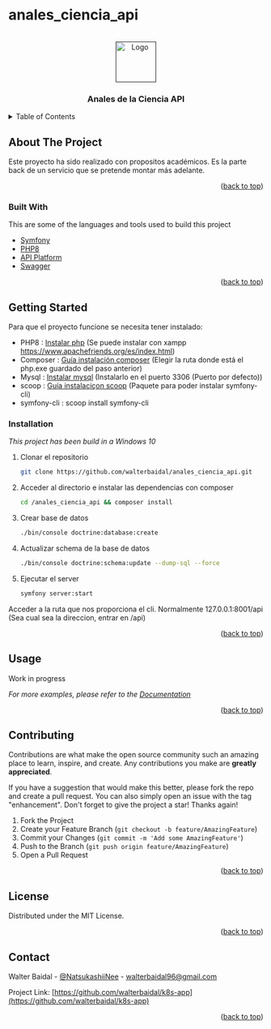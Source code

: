 # anales_ciencia_api

<div id="top"></div>

<!-- PROJECT LOGO -->
<br />
<div align="center">
  <a href="">
    <img src="https://key0.cc/images/preview/27177_e37c477ada017fd7cc4ecc3ac315a21a.png" alt="Logo" width="80" height="80">
  </a>

  <h3 align="center">Anales de la Ciencia API</h3>
</div>



<!-- TABLE OF CONTENTS -->
<details>
  <summary>Table of Contents</summary>
  <ol>
    <li>
      <a href="#about-the-project">About The Project</a>
      <ul>
        <li><a href="#built-with">Built With</a></li>
      </ul>
    </li>
    <li>
      <a href="#getting-started">Getting Started</a>
      <ul>
        <li><a href="#installation">Installation</a></li>
      </ul>
    </li>
    <li><a href="#usage">Usage</a></li>
    <li><a href="#contributing">Contributing</a></li>
    <li><a href="#license">License</a></li>
    <li><a href="#contact">Contact</a></li>
  </ol>
</details>



<!-- ABOUT THE PROJECT -->
## About The Project

Este proyecto ha sido realizado con propositos académicos.
Es la parte back de un servicio que se pretende montar más adelante.

<p align="right">(<a href="#top">back to top</a>)</p>



### Built With

This are some of the languages and tools used to build this project

* [Symfony](https://symfony.com/)
* [PHP8](https://www.php.net/releases/8.0/es.php)
* [API Platform](https://api-platform.com/)
* [Swagger](https://swagger.io/)

<p align="right">(<a href="#top">back to top</a>)</p>



<!-- GETTING STARTED -->
## Getting Started

Para que el proyecto funcione se necesita tener instalado:

* PHP8        : [Instalar php](https://www.php.net/downloads) (Se puede instalar con xampp https://www.apachefriends.org/es/index.html)
* Composer    : [Guía instalación composer](https://www.geeksforgeeks.org/how-to-install-php-composer-on-windows/) (Elegir la ruta donde está el php.exe guardado del paso anterior)
* Mysql       : [Instalar mysql](https://dev.mysql.com/downloads/) (Instalarlo en el puerto 3306 (Puerto por defecto))
* scoop       : [Guía instalaciçon scoop](https://tecnonucleous.com/2021/05/23/como-instalar-scoop-en-windows/) (Paquete para poder instalar symfony-cli)
* symfony-cli : scoop install symfony-cli




### Installation

_This project has been build in a Windows 10_

1. Clonar el repositorio
   ```sh
   git clone https://github.com/walterbaidal/anales_ciencia_api.git
   ```

2. Acceder al directorio e instalar las dependencias con composer
   ```sh
   cd /anales_ciencia_api && composer install
    ```
 
3. Crear base de datos
   ```sh
   ./bin/console doctrine:database:create
   ``` 
   
4. Actualizar schema de la base de datos
   ```sh
   ./bin/console doctrine:schema:update --dump-sql --force
   ``` 

5. Ejecutar el server
   ```sh
   symfony server:start
   ``` 
   
Acceder a la ruta que nos proporciona el cli. Normalmente 127.0.0.1:8001/api (Sea cual sea la direccion, entrar en /api)


<p align="right">(<a href="#top">back to top</a>)</p>



<!-- USAGE EXAMPLES -->
## Usage

Work in progress 

_For more examples, please refer to the [Documentation](https://example.com)_

<p align="right">(<a href="#top">back to top</a>)</p>



<!-- CONTRIBUTING -->
## Contributing

Contributions are what make the open source community such an amazing place to learn, inspire, and create. Any contributions you make are **greatly appreciated**.

If you have a suggestion that would make this better, please fork the repo and create a pull request. You can also simply open an issue with the tag "enhancement".
Don't forget to give the project a star! Thanks again!

1. Fork the Project
2. Create your Feature Branch (`git checkout -b feature/AmazingFeature`)
3. Commit your Changes (`git commit -m 'Add some AmazingFeature'`)
4. Push to the Branch (`git push origin feature/AmazingFeature`)
5. Open a Pull Request

<p align="right">(<a href="#top">back to top</a>)</p>



<!-- LICENSE -->
## License

Distributed under the MIT License.

<p align="right">(<a href="#top">back to top</a>)</p>



<!-- CONTACT -->
## Contact

Walter Baidal - [@NatsukashiiNee](https://twitter.com/NatsukashiiNee) - walterbaidal96@gmail.com

Project Link: [https://github.com/walterbaidal/k8s-app](https://github.com/walterbaidal/k8s-app)

<p align="right">(<a href="#top">back to top</a>)</p>
